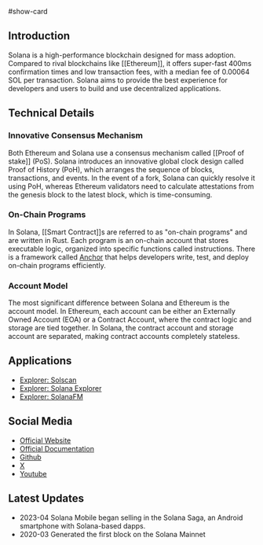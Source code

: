 #show-card 

## Introduction

Solana is a high-performance blockchain designed for mass adoption. Compared to rival blockchains like [[Ethereum]], it offers super-fast 400ms confirmation times and low transaction fees, with a median fee of 0.00064 SOL per transaction. Solana aims to provide the best experience for developers and users to build and use decentralized applications.

## Technical Details

### Innovative Consensus Mechanism

Both Ethereum and Solana use a consensus mechanism called [[Proof of stake]] (PoS). Solana introduces an innovative global clock design called Proof of History (PoH), which arranges the sequence of blocks, transactions, and events. In the event of a fork, Solana can quickly resolve it using PoH, whereas Ethereum validators need to calculate attestations from the genesis block to the latest block, which is time-consuming.

### On-Chain Programs

In Solana, [[Smart Contract]]s are referred to as "on-chain programs" and are written in Rust. Each program is an on-chain account that stores executable logic, organized into specific functions called instructions. There is a framework called [Anchor](https://github.com/coral-xyz/anchor) that helps developers write, test, and deploy on-chain programs efficiently.

### Account Model
The most significant difference between Solana and Ethereum is the account model. In Ethereum, each account can be either an Externally Owned Account (EOA) or a Contract Account, where the contract logic and storage are tied together. In Solana, the contract account and storage account are separated, making contract accounts completely stateless.

## Applications

- [Explorer: Solscan](https://solscan.io/)
- [Explorer: Solana Explorer](https://explorer.solana.com/)
- [Explorer: SolanaFM](https://solana.fm/?cluster=mainnet-alpha)

## Social Media

- [Official Website](https://solana.com/)
- [Official Documentation](https://solana.com/docs)
- [Github](https://github.com/solana-foundation)
- [X](https://x.com/solana)
- [Youtube](https://www.youtube.com/SolanaFndn)

## Latest Updates

- 2023-04 Solana Mobile began selling in the Solana Saga, an Android smartphone with Solana-based dapps.
- 2020-03 Generated the first block on the Solana Mainnet